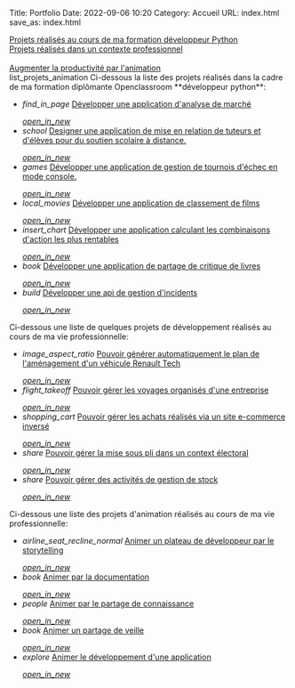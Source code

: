 Title: Portfolio
Date: 2022-09-06 10:20
Category: Accueil
URL: index.html
save_as: index.html
  
  <div class="row">
    <div class="col s12 m4">
        <a href="#list_projets_formation">
          <div class="card-panel grey">
            <span class="white-text">
    Projets réalisés au cours de ma formation développeur Python<br>
            </span>
          </div>
        </a>
    </div>
     <div class="col s12 m4">
        <a href="#list_projets_pros">
          <div class="card-panel grey">
            <span class="white-text">Projets réalisés dans un contexte professionnel<br><br></span>
          </div>
        </a>
    </div>
     <div class="col s12 m4">
        <a href="#list_projets_animation">
          <div class="card-panel grey">
            <span class="white-text">Augmenter la productivité par l'animation</span>
          </div>
        </a>
    </div>
  </div>
list_projets_animation
<span id="list_projets_formation">
Ci-dessous la liste des projets réalisés dans la cadre de ma formation diplômante Openclassroom **développeur python**: 
</span>
  
<ul class="collection">
    <li  class="collection-item avatar">
      <i class="material-icons circle grey">find_in_page</i>
      <span class="title"><a href="{filename}developper-une-application-d-analyse-de-marche.md">Développer une application d'analyse de marché</a></span>
      <p>
      </p>
      <a class="secondary-content" href="{filename}developper-une-application-d-analyse-de-marche.md"><i class="tiny material-icons">open_in_new</i></a>
    </li>
    
<li class="collection-item avatar">
      <i class="material-icons circle grey">school</i>
      <span class="title"><a href="{filename}designer-une-application-de-mise-en-relation-de-tuteurs-et-d-eleves-pour-du-soutien-scolaire.md">Designer une application de mise en relation de tuteurs et d'élèves pour du soutien scolaire à distance.</a></span>
      <p>
      </p>
      <a class="secondary-content" href="{filename}designer-une-application-de-mise-en-relation-de-tuteurs-et-d-eleves-pour-du-soutien-scolaire.md"><i class="tiny material-icons">open_in_new</i></a>
    </li>
    <li class="collection-item avatar">
      <i class="material-icons circle grey">games</i>
      <span class="title"><a href="{filename}developper-une-application-gerant-des-tournois-d-echecs.md">Développer une application de gestion de tournois d'échec en mode console.</a></span>
      <p>
      </p>
      <a class="secondary-content" href="{filename}developper-une-application-gerant-des-tournois-d-echecs.md"><i class="tiny material-icons">open_in_new</i></a>
    </li>
    <li class="collection-item avatar">
      <i class="material-icons circle grey">local_movies</i>
      <span class="title"><a href="{filename}developper-une-application-de-classement-de-films.md">Développer une application de classement de films</a></span>
      <p>
      </p>
      <a class="secondary-content" href="{filename}developper-une-application-de-classement-de-films.md"><i class="tiny material-icons">open_in_new</i></a>
    </li>
    <li class="collection-item avatar">
      <i class="material-icons circle grey">insert_chart</i>
      <span class="title"><a href="{filename}developper-une-application-calculant-les-combinaisons-d-actions-les-plus-rentables.md">Développer une application calculant les combinaisons d'action les plus rentables</a></span>
      <p>
      </p>
      <a class="secondary-content" href="{filename}developper-une-application-calculant-les-combinaisons-d-actions-les-plus-rentables.md"><i class="tiny material-icons">open_in_new</i></a>
    </li>
    <li class="collection-item avatar">
      <i class="material-icons circle grey">book</i>
      <span class="title"><a href="{filename}developper-une-application-de-partage-de-critiques-de-livres.md">Développer une application de partage de critique de livres</a></span>
      <p>
      </p>
      <a class="secondary-content" href="{filename}developper-une-application-de-partage-de-critiques-de-livres.md"><i class="tiny material-icons">open_in_new</i></a>
    </li>
    <li class="collection-item avatar">
      <i class="material-icons circle grey">build</i>
      <span class="title"><a href="{filename}developper-une-api-de-gestion-d-incidents.md">Développer une api de gestion d'incidents</a></span>
      <p>
      </p>
      <a class="secondary-content" href="{filename}developper-une-api-de-gestion-d-incidents.md"><i class="tiny material-icons">open_in_new</i></a>
    </li>
  </ul>

<span id="list_projets_pros">Ci-dessous une liste de quelques projets de développement réalisés au cours de ma vie professionnelle:</span>
<ul class="collection">
    <li class="collection-item avatar">
      <i class="material-icons circle grey">image_aspect_ratio</i>
      <span class="title"><a href="{filename}developper-un-moteur-de-plans.md">Pouvoir générer automatiquement le plan de l'aménagement d'un véhicule Renault Tech</a></span>
      <p>
      </p>
      <a class="secondary-content" href="{filename}developper-un-moteur-de-plans.md"><i class="tiny material-icons">open_in_new</i></a>
    </li>
     <li class="collection-item avatar">
          <i class="material-icons circle grey">flight_takeoff</i>
          <span class="title"><a href="{filename}developper-une-fiche-voyage.md">Pouvoir gérer les voyages organisés d'une entreprise</a></span>
          <p>
          </p>
          <a class="secondary-content" href="{filename}developper-une-fiche-voyage.md"><i class="tiny material-icons">open_in_new</i></a>
     </li>
    <li class="collection-item avatar">
          <i class="material-icons circle grey">shopping_cart</i>
          <span class="title"><a href="{filename}developper-un-webservice.md">Pouvoir gérer les achats réalisés via un site e-commerce inversé </a></span>
          <p>
          </p>
          <a class="secondary-content" href="{filename}developper-un-webservice.md"><i class="tiny material-icons">open_in_new</i></a>
     </li>
    <li class="collection-item avatar">
          <i class="material-icons circle grey">share</i>
          <span class="title"><a href="{filename}developper-un-outil-de-gestion-pour-les-elections.md">Pouvoir gérer la mise sous pli dans un context électoral </a></span>
          <p>
          </p>
          <a class="secondary-content" href="{filename}developper-un-outil-de-gestion-pour-les-elections.md"><i class="tiny material-icons">open_in_new</i></a>
     </li>
    <li class="collection-item avatar">
          <i class="material-icons circle grey">share</i>
          <span class="title"><a href="{filename}developper-des-applications-en-lien-avec-le-secteur-logistique.md">Pouvoir gérer des activités de gestion de stock</a></span>
          <p>
          </p>
          <a class="secondary-content" href="{filename}developper-des-applications-en-lien-avec-le-secteur-logistique.md"><i class="tiny material-icons">open_in_new</i></a>
     </li>

</ul>
<span id="list_projets_animation">Ci-dessous une liste des projets d'animation réalisés au cours de ma vie professionnelle:</span>
<ul class="collection">
    <li class="collection-item avatar">
      <i class="material-icons circle grey">airline_seat_recline_normal</i>
      <span class="title"><a href="{filename}animer-storytelling.md">Animer un plateau de développeur par le storytelling </a></span>
      <p>
      </p>
      <a class="secondary-content" href="{filename}animer-storytelling.md"><i class="tiny material-icons">open_in_new</i></a>
    </li>
        <li class="collection-item avatar">
      <i class="material-icons circle grey">book</i>
      <span class="title"><a href="{filename}animer-documentation.md">Animer par la documentation</a></span>
      <p>
      </p>
      <a class="secondary-content" href="{filename}animer-documentation.md"><i class="tiny material-icons">open_in_new</i></a>
    </li>
    <li class="collection-item avatar">
      <i class="material-icons circle grey">people</i>
      <span class="title"><a href="{filename}animer-partage-de-connaissance.md">Animer par le partage de connaissance </a></span>
      <p>
      </p>
      <a class="secondary-content" href="{filename}animer-partage-de-connaissance.md"><i class="tiny material-icons">open_in_new</i></a>
    </li>
    <li class="collection-item avatar">
      <i class="material-icons circle grey">book</i>
      <span class="title"><a href="{filename}animer-partage-de-veille.md">Animer un partage de veille </a></span>
      <p>
      </p>
      <a class="secondary-content" href="{filename}animer-partage-de-veille.md"><i class="tiny material-icons">open_in_new</i></a>
    </li>
    <li class="collection-item avatar">
      <i class="material-icons circle grey">explore</i>
      <span class="title"><a href="{filename}animer-le-developpement-d-une-application.md">Animer le développement d'une application </a></span>
      <p>
      </p>
      <a class="secondary-content" href="{filename}animer-le-developpement-d-une-application.md"><i class="tiny material-icons">open_in_new</i></a>
    </li>


</ul>


